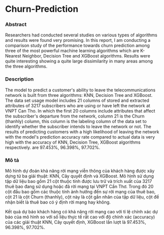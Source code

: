 # Churn-Prediction

### Abstract
  Researchers had conducted several studies on various types of algorithms and results were found very promising. In this report, I am conducting a comparison study of the performance towards churn prediction among three of the most powerful machine learning algorithms which are K-Nearest Neighbor, Decision Tree and XGBoost algorithms. Results were quite interesting showing a quite large dissimilarity in many areas among the three algorithms.
### Description
  The model to predict a customer's ability to leave the telecommunications network is built from three algorithms: KNN, Decision Tree and XGBoost. The data set usage model includes 21 columns of stored and extracted attributes of 3217 subscribers who are using or have left the network at VNPT Can Tho. In which the first 20 columns include attributes that affect the subscriber's departure from the network, column 21 is the Churn (thanhly) column, this column is the labeling column of the data set to identify whether the subscriber intends to leave the network or not. The results of predicting customers with a high likelihood of leaving the network with the model's prediction accuracy rate compared to actual data is very high with the accuracy of KNN, Decision Tree, XGBoost algorithms respectively. are 97.453%, 96.398%, 97.702%.
### Mô tả 
  Mô hình dự đoán khả năng rời mạng viễn thông của khách hàng được xây dựng từ ba giải thuật: KNN, Cây quyết định và XGBoost. Mô hình sử dụng tập dữ liệu bao gồm 21 cột thuộc tính được lưu trữ và trích xuất của 3217 thuê bao đang sử dụng hoặc đã rời mạng tại VNPT Cần Thơ. Trong đó 20 cột đầu bao gồm các thuộc tính ảnh hưởng đến sự rời mạng của thuê bao, cột 21 là cột Churn (thanhly), cột này là cột gắn nhãn của tập dữ liệu, cột để nhận biết là thuê bao có ý định rời mạng hay không.


  Kết quả dự báo khách hàng có khả năng rời mạng cao với tỉ lệ chính xác dự báo của mô hình so với số liệu thực tế rất cao với độ chính xác (accuracy) của các giải thuật KNN, Cây quyết định, XGBoost lần lượt là 97.453%, 96.398%, 97.702%. 


